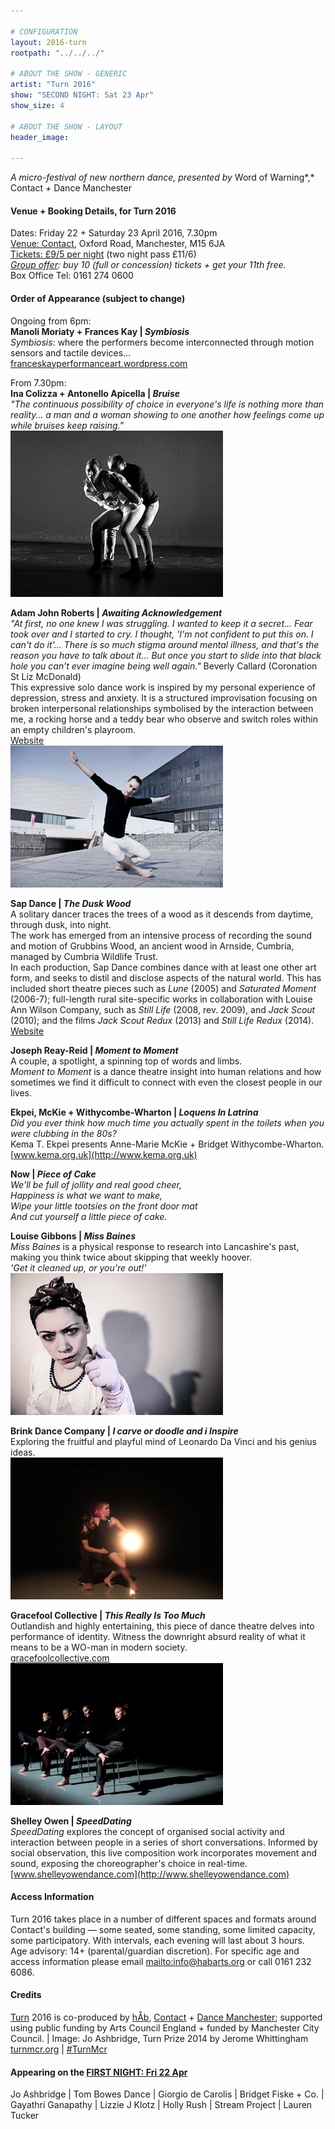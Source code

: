 ```yaml
---

# CONFIGURATION
layout: 2016-turn
rootpath: "../../../"

# ABOUT THE SHOW - GENERIC
artist: "Turn 2016"
show: "SECOND NIGHT: Sat 23 Apr"
show_size: 4

# ABOUT THE SHOW - LAYOUT
header_image:

---
```

*A micro-festival of new northern dance, presented by* Word of Warning*,* Contact *+* Dance Manchester
        
#### Venue + Booking Details, for Turn 2016              
Dates: Friday 22 + Saturday 23 April 2016, 7.30pm       
<a href="http://contactmcr.com/visit/getting-here" target="_blank">Venue: Contact</a>, Oxford Road, Manchester, M15 6JA         
<a href="http://contactmcr.com/whats-on/47093-turn-2016/booking" target="_blank">Tickets: £9/5 per night</a> (two night pass £11/6)        
*<a href="http://www.contactmcr.com/ticketoffers" target="_blank">Group offer</a>: buy 10 (full or concession) tickets + get your 11th free.*        
Box Office Tel: 0161 274 0600                

#### Order of Appearance (subject to change)  
Ongoing from 6pm:                 
**Manoli Moriaty + Frances Kay | *Symbiosis***      
*Symbiosis*: where the performers become interconnected through motion sensors and tactile devices…         
[franceskayperformanceart.wordpress.com](http://franceskayperformanceart.wordpress.com/symbiosis)      

From 7.30pm:            
**Ina Colizza + Antonello Apicella | *Bruise***     
*"The continuous possibility of choice in everyone's life is nothing more than reality… a man and a woman showing to one another how feelings come up while bruises keep raising."*       
![Ina Colizza](Ina-Colizza.jpg)           
	  
**Adam John Roberts | *Awaiting Acknowledgement***        
*"At first, no one knew I was struggling. I wanted to keep it a secret… Fear took over and I started to cry. I thought, 'I'm not confident to put this on. I can't do it'… There is so much stigma around mental illness, and that's the reason you have to talk about it… But once you start to slide into that black hole you can’t ever imagine being well again."* Beverly Callard (Coronation St Liz McDonald)        
This expressive solo dance work is inspired by my personal experience of depression, stress and anxiety. It is a structured improvisation focusing on broken interpersonal relationships symbolised by the interaction between me, a rocking horse and a teddy bear who observe and switch roles within an empty children's playroom.         
[Website](http://adamrob1.wix.com/adamjohnroberts)        
![Adam John Roberts](Adam.jpg)         
          
**Sap Dance | *The Dusk Wood***     
A solitary dancer traces the trees of a wood as it descends from daytime, through dusk, into night.           
The work has emerged from an intensive process of recording the sound and motion of Grubbins Wood, an ancient wood in Arnside, Cumbria, managed by Cumbria Wildlife Trust.         
In each production, Sap Dance combines dance with at least one other art form, and seeks to distil and disclose aspects of the natural world. This has included short theatre pieces such as *Lune* (2005) and *Saturated Moment* (2006-7); full-length rural site-specific works in collaboration with Louise Ann Wilson Company, such as *Still Life* (2008, rev. 2009), and *Jack Scout* (2010); and the films *Jack Scout Redux* (2013) and *Still Life Redux* (2014).        
[Website](http://www.lancaster.ac.uk/fass/projects/jackscout)       
           
**Joseph Reay-Reid | *Moment to Moment***          
A couple, a spotlight, a spinning top of words and limbs.         
*Moment to Moment* is a dance theatre insight into human relations and how sometimes we find it difficult to connect with even the closest people in our lives.          
         
**Ekpei, McKie + Withycombe-Wharton | *Loquens In Latrina***     
*Did you ever think how much time you actually spent in the toilets when you were clubbing in the 80s?*            
Kema T. Ekpei presents Anne-Marie McKie + Bridget Withycombe-Wharton.        
[www.kema.org.uk](http://www.kema.org.uk)          
           
**Now | *Piece of Cake***    
*We'll be full of jollity and real good cheer,     
Happiness is what we want to make,        
Wipe your little tootsies on the front door mat     
And cut yourself a little piece of cake.*    

**Louise Gibbons | *Miss Baines***     
*Miss Baines* is a physical response to research into Lancashire's past, making you think twice about skipping that weekly hoover.     
*'Get it cleaned up, or you're out!'*        
![Louise Gibbons](Louise-Gibbons.jpg) 

**Brink Dance Company | *I carve or doodle and i Inspire***        
Exploring the fruitful and playful mind of Leonardo Da Vinci and his genius ideas.      
![Brink Dance](brink.jpg)     

**Gracefool Collective | *This Really Is Too Much***    
Outlandish and highly entertaining, this piece of dance theatre delves into performance of identity. Witness the downright absurd reality of what it means to be a WO-man in modern society.         
[gracefoolcollective.com](http://gracefoolcollective.com)    
![Gracefool Collective](Gracefool.jpg)     
         
**Shelley Owen | *SpeedDating***    
*SpeedDating* explores the concept of organised social activity and interaction between people in a series of short conversations. Informed by social observation, this live composition work incorporates movement and sound, exposing the choreographer's choice in real-time.	    
[www.shelleyowendance.com](http://www.shelleyowendance.com)       
         
#### Access Information         
Turn 2016 takes place in a number of different spaces and formats around Contact's building — some seated, some standing, some limited capacity, some participatory. With intervals, each evening will last about 3 hours.<br>Age advisory: 14+ (parental/guardian discretion). For specific age and access information please email <mailto:info@habarts.org> or call 0161 232 6086.            
       
#### Credits         
[Turn](/hab/turn) 2016 is co-produced by [hÅb](/hab), <a href="http://contactmcr.com" target="_blank">Contact</a> + <a href="http://www.digm.org" target="_blank">Dance Manchester</a>; supported using public funding by Arts Council England + funded by Manchester City Council. | Image: Jo Ashbridge, Turn Prize 2014 by Jerome Whittingham          
<a href="http://turnmcr.org" target="_blank">turnmcr.org</a> | <a href="http://twitter.com/hashtag/TurnMcr" target="_blank">#TurnMcr</a>          
         
#### Appearing on the [FIRST NIGHT: Fri 22 Apr](/current/2016-turn/fri)          
Jo Ashbridge | Tom Bowes Dance | Giorgio de Carolis | Bridget Fiske + Co. | Gayathri Ganapathy | Lizzie J Klotz | Holly Rush | Stream Project | Lauren Tucker
